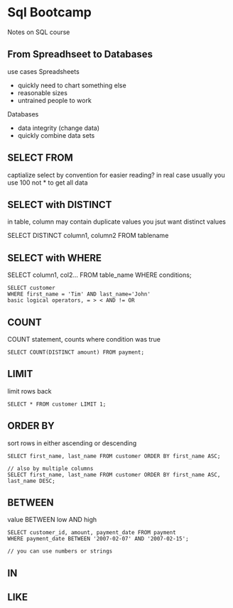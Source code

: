 # Sql Bootcamp

Notes on SQL course

## From Spreadhseet to Databases

use cases Spreadsheets
- quickly need to chart something else
- reasonable sizes
- untrained people to work 

Databases
- data integrity (change data)
- quickly combine data sets

## SELECT FROM
captialize select by convention for easier reading?
in real case usually you use 100 not * to get all data

## SELECT with DISTINCT
in table, column may contain duplicate values
you jsut want distinct values

SELECT DISTINCT column1, column2
FROM tablename

## SELECT with WHERE
SELECT column1, col2...
FROM table_name
WHERE conditions;

```
SELECT customer
WHERE first_name = 'Tim' AND last_name='John'
basic logical operators, = > < AND != OR
```

## COUNT
COUNT statement, counts where condition was true
```
SELECT COUNT(DISTINCT amount) FROM payment;
```

## LIMIT
limit rows back
```
SELECT * FROM customer LIMIT 1;
```

## ORDER BY
sort rows in either ascending or descending
```
SELECT first_name, last_name FROM customer ORDER BY first_name ASC;

// also by multiple columns
SELECT first_name, last_name FROM customer ORDER BY first_name ASC, last_name DESC;
```

## BETWEEN
value BETWEEN low AND high
```
SELECT customer_id, amount, payment_date FROM payment
WHERE payment_date BETWEEN '2007-02-07' AND '2007-02-15';

// you can use numbers or strings
```

## IN

## LIKE
